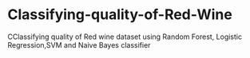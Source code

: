# Classifying-quality-of-Red-Wine
CClassifying quality of Red wine dataset using Random Forest, Logistic Regression,SVM and Naive Bayes classifier
